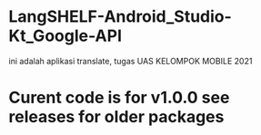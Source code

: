 # LangSHELF-Android_Studio-Kt_Google-API
ini adalah aplikasi translate, tugas UAS KELOMPOK MOBILE 2021

# Curent code is for v1.0.0 see releases for older packages
